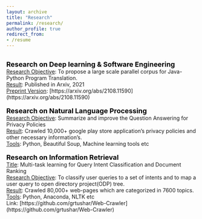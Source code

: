 ```yaml
---
layout: archive
title: "Research"
permalink: /research/
author_profile: true
redirect_from:
- /resume
---
```

<br/>
    <span style="color:black; font-weight:bold; font-size:18px">Research on Deep learning & Software Engineering</span><br/>
    <span style="text-decoration:underline;">Research Objective</span>: To propose a large scale parallel corpus for Java-Python Program Translation.<br/>
    <span style="text-decoration:underline;">Result</span>: Published in Arxiv, 2021<br/>
    <span style="text-decoration:underline;">Preprint Version</span>: [https://arxiv.org/abs/2108.11590](https://arxiv.org/abs/2108.11590)<br/>
<br/>
    <span style="color:black; font-weight:bold; font-size:18px">Research on Natural Language Processing</span><br/>
    <span style="text-decoration:underline;">Research Objective</span>: Summarize and improve the Question Answering for Privacy Policies<br/>
    <span style="text-decoration:underline;">Result</span>: Crawled 10,000+ google play store application’s privacy policies and other necessary information’s.<br/>
    <span style="text-decoration:underline;">Tools</span>: Python, Beautiful Soup, Machine learning tools etc<br/>
<br/>
    <span style="color:black; font-weight:bold; font-size:18px">Research on Information Retrieval</span><br/>
    <span style="text-decoration:underline;">Title</span>: Multi-task learning for Query Intent Classification and Document Ranking<br/>
    <span style="text-decoration:underline;">Research Objective</span>: To classify user queries to a set of intents and to map a user query to open directory project(ODP) tree.<br/>
    <span style="text-decoration:underline;">Result</span>: Crawled 80,000+ web-pages which are categorized in 7600 topics.<br/>
    <span style="text-decoration:underline;">Tools</span>: Python, Anaconda, NLTK etc<br/>
    Link: [https://github.com/grtushar/Web-Crawler](https://github.com/grtushar/Web-Crawler)<br/>
<br/>